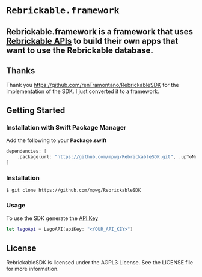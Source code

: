 # ``Rebrickable.framework``

## **Rebrickable.framework** is a framework that uses [Rebrickable APIs](https://rebrickable.com/api/v3/docs/?key=5d31bd9f6fe3ad39cbcc573bd64bada1) to build their own apps that want to use the Rebrickable database.

## Thanks
Thank you https://github.com/renTramontano/RebrickableSDK for the implementation of the SDK. I just converted it to a framework.

## Getting Started
### Installation with Swift Package Manager
Add the following to your **Package.swift**

```swift
dependencies: [
    .package(url: "https://github.com/mpwg/RebrickableSDK.git", .upToNextMajor(from: "1.0.1"))
]
``` 

### Installation
```
$ git clone https://github.com/mpwg/RebrickableSDK
```

### Usage
To use the SDK generate the [API Key](https://rebrickable.com/)
```swift
let legoApi = LegoAPI(apiKey: "<YOUR_API_KEY>")
```

## License
RebrickableSDK is licensed under the AGPL3 License. See the LICENSE file for more information.
